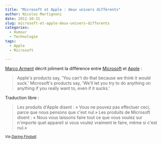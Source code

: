 ```yaml
---
title: "Microsoft et Apple : deux univers différents"
author: Nicolas Martignoni
date: 2012-10-31
slug: microsoft-et-apple-deux-univers-differents
categories:
  - Humour
  - Technologie
tags:
  - Apple
  - Microsoft

---
```

[Marco Arment][1] décrit joliment la différence entre [Microsoft][2] et [Apple][3] :

> Apple's products say, 'You can't do that because we think it would suck.' Microsoft's products say, 'We'll let you try to do anything on anything if you really want to, even if it sucks.'

Traduction libre :

> Les produits d'Apple disent : « Vous ne pouvez pas effectuer ceci, parce que nous pensons que c'est nul.» Les produits de Microsoft disent : « Nous vous laissons faire tout ce que vous voulez sur n'importe quel appareil si vous voulez vraiment le faire, même si c'est nul.»

_<small>Via [Daring Fireball][4].</small>_

 [1]: https://marco.org/2012/10/26/an-alternate-universe
 [2]: https://microsoft.com/
 [3]: https://apple.com/
 [4]: https://daringfireball.net/linked/2012/10/31/marco-surface

<!--more-->
